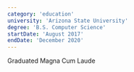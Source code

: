 ```yaml
---
category: 'education'
university: 'Arizona State University'
degree: 'B.S. Computer Science'
startDate: 'August 2017'
endDate: 'December 2020'
---
```


Graduated Magna Cum Laude 